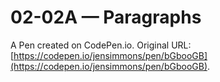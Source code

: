 # 02-02A — Paragraphs

A Pen created on CodePen.io. Original URL: [https://codepen.io/jensimmons/pen/bGbooGB](https://codepen.io/jensimmons/pen/bGbooGB).


